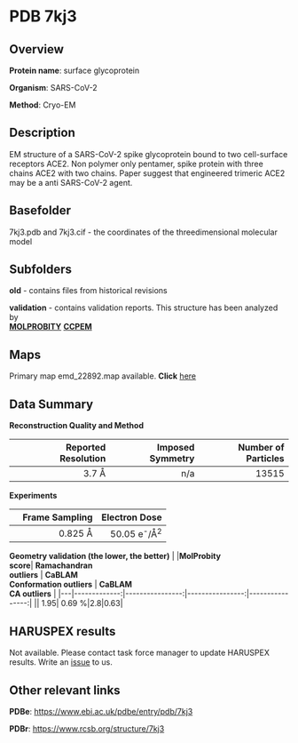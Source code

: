 # PDB 7kj3

## Overview

**Protein name**: surface glycoprotein

**Organism**: SARS-CoV-2

**Method**: Cryo-EM

## Description

EM structure of a SARS-CoV-2 spike glycoprotein bound to two cell-surface receptors ACE2. Non polymer only pentamer, spike protein with three chains ACE2 with two chains. Paper suggest that engineered trimeric ACE2 may be a anti SARS-CoV-2 agent. 

## Basefolder

7kj3.pdb and 7kj3.cif - the coordinates of the threedimensional molecular model

## Subfolders



**old** - contains files from historical revisions

**validation** - contains validation reports. This structure has been analyzed by <br>  [**MOLPROBITY**](https://github.com/thorn-lab/coronavirus_structural_task_force/tree/master/pdb/surface_glycoprotein/SARS-CoV-2/7kj3/validation/molprobity)   [**CCPEM**](https://github.com/thorn-lab/coronavirus_structural_task_force/tree/master/pdb/surface_glycoprotein/SARS-CoV-2/7kj3/validation/ccpem-validation) 



## Maps

Primary map emd_22892.map available. **Click** [here](http://ftp.wwpdb.org/pub/emdb/structures/EMD-22892/map/) 

## Data Summary
**Reconstruction Quality and Method**

|   | Reported Resolution | Imposed Symmetry | Number of Particles |
|---|-------------:|----------------:|--------------:|
|   |3.7 Å|n/a|13515|

**Experiments**

|   | Frame Sampling | Electron Dose |
|---|-------------:|----------------:|
|   |0.825 Å|50.05 e<sup>-</sup>/Å<sup>2</sup>|

**Geometry validation (the lower, the better)**
|   |**MolProbity<br>score**| **Ramachandran<br>outliers** | **CaBLAM<br>Conformation outliers** | **CaBLAM<br>CA outliers** |
|---|-------------:|----------------:|----------------:|----------------:|
||  1.95|  0.69 %|2.8|0.63|

## HARUSPEX results

Not available. Please contact task force manager to update HARUSPEX results. Write an [issue](https://github.com/thorn-lab/coronavirus_structural_task_force/issues) to us.

## Other relevant links 
**PDBe**:  https://www.ebi.ac.uk/pdbe/entry/pdb/7kj3
 
**PDBr**: https://www.rcsb.org/structure/7kj3 
